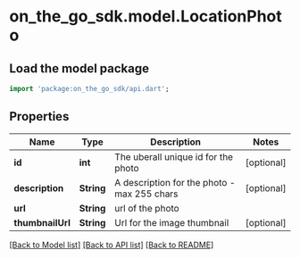 # on_the_go_sdk.model.LocationPhoto

## Load the model package
```dart
import 'package:on_the_go_sdk/api.dart';
```

## Properties
Name | Type | Description | Notes
------------ | ------------- | ------------- | -------------
**id** | **int** | The uberall unique id for the photo | [optional] 
**description** | **String** | A description for the photo - max 255 chars | [optional] 
**url** | **String** | url of the photo | 
**thumbnailUrl** | **String** | Url for the image thumbnail | [optional] 

[[Back to Model list]](../README.md#documentation-for-models) [[Back to API list]](../README.md#documentation-for-api-endpoints) [[Back to README]](../README.md)



